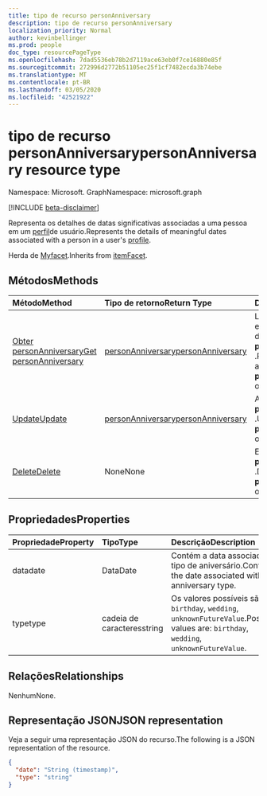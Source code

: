 ```yaml
---
title: tipo de recurso personAnniversary
description: tipo de recurso personAnniversary
localization_priority: Normal
author: kevinbellinger
ms.prod: people
doc_type: resourcePageType
ms.openlocfilehash: 7dad5536eb78b2d7119ace63eb0f7ce16880e85f
ms.sourcegitcommit: 272996d2772b51105ec25f1cf7482ecda3b74ebe
ms.translationtype: MT
ms.contentlocale: pt-BR
ms.lasthandoff: 03/05/2020
ms.locfileid: "42521922"
---
```

# <a name="personanniversary-resource-type"></a><span data-ttu-id="d5708-103">tipo de recurso personAnniversary</span><span class="sxs-lookup"><span data-stu-id="d5708-103">personAnniversary resource type</span></span>

<span data-ttu-id="d5708-104">Namespace: Microsoft. Graph</span><span class="sxs-lookup"><span data-stu-id="d5708-104">Namespace: microsoft.graph</span></span>

[!INCLUDE [beta-disclaimer](../../includes/beta-disclaimer.md)]

<span data-ttu-id="d5708-105">Representa os detalhes de datas significativas associadas a uma pessoa em um [perfil](profile.md)de usuário.</span><span class="sxs-lookup"><span data-stu-id="d5708-105">Represents the details of meaningful dates associated with a person in a user's [profile](profile.md).</span></span>

<span data-ttu-id="d5708-106">Herda de [Myfacet](itemFacet.md).</span><span class="sxs-lookup"><span data-stu-id="d5708-106">Inherits from [itemFacet](itemFacet.md).</span></span>

## <a name="methods"></a><span data-ttu-id="d5708-107">Métodos</span><span class="sxs-lookup"><span data-stu-id="d5708-107">Methods</span></span>

| <span data-ttu-id="d5708-108">Método</span><span class="sxs-lookup"><span data-stu-id="d5708-108">Method</span></span>                                                   | <span data-ttu-id="d5708-109">Tipo de retorno</span><span class="sxs-lookup"><span data-stu-id="d5708-109">Return Type</span></span>                               | <span data-ttu-id="d5708-110">Descrição</span><span class="sxs-lookup"><span data-stu-id="d5708-110">Description</span></span>                                                    |
|:---------------------------------------------------------|:------------------------------------------|:---------------------------------------------------------------|
| [<span data-ttu-id="d5708-111">Obter personAnniversary</span><span class="sxs-lookup"><span data-stu-id="d5708-111">Get personAnniversary</span></span>](../api/personanniversary-get.md) | [<span data-ttu-id="d5708-112">personAnniversary</span><span class="sxs-lookup"><span data-stu-id="d5708-112">personAnniversary</span></span>](personanniversary.md) | <span data-ttu-id="d5708-113">Leia as propriedades e os relacionamentos de um objeto **personAnniversary** .</span><span class="sxs-lookup"><span data-stu-id="d5708-113">Read the properties and relationships of a **personAnniversary** object.</span></span> |
| [<span data-ttu-id="d5708-114">Update</span><span class="sxs-lookup"><span data-stu-id="d5708-114">Update</span></span>](../api/personanniversary-update.md)             | [<span data-ttu-id="d5708-115">personAnniversary</span><span class="sxs-lookup"><span data-stu-id="d5708-115">personAnniversary</span></span>](personanniversary.md) | <span data-ttu-id="d5708-116">Atualizar um objeto **personAnniversary** .</span><span class="sxs-lookup"><span data-stu-id="d5708-116">Update a **personAnniversary** object.</span></span>                               |
| [<span data-ttu-id="d5708-117">Delete</span><span class="sxs-lookup"><span data-stu-id="d5708-117">Delete</span></span>](../api/personanniversary-delete.md)             | <span data-ttu-id="d5708-118">None</span><span class="sxs-lookup"><span data-stu-id="d5708-118">None</span></span>                                      | <span data-ttu-id="d5708-119">Excluir um objeto **personAnniversary** .</span><span class="sxs-lookup"><span data-stu-id="d5708-119">Delete a **personAnniversary** object.</span></span>                               |

## <a name="properties"></a><span data-ttu-id="d5708-120">Propriedades</span><span class="sxs-lookup"><span data-stu-id="d5708-120">Properties</span></span>

| <span data-ttu-id="d5708-121">Propriedade</span><span class="sxs-lookup"><span data-stu-id="d5708-121">Property</span></span>     | <span data-ttu-id="d5708-122">Tipo</span><span class="sxs-lookup"><span data-stu-id="d5708-122">Type</span></span>        | <span data-ttu-id="d5708-123">Descrição</span><span class="sxs-lookup"><span data-stu-id="d5708-123">Description</span></span>                                                      |
|:-------------|:------------|:-----------------------------------------------------------------|
|<span data-ttu-id="d5708-124">data</span><span class="sxs-lookup"><span data-stu-id="d5708-124">date</span></span>          |<span data-ttu-id="d5708-125">Data</span><span class="sxs-lookup"><span data-stu-id="d5708-125">Date</span></span>         | <span data-ttu-id="d5708-126">Contém a data associada ao tipo de aniversário.</span><span class="sxs-lookup"><span data-stu-id="d5708-126">Contains the date associated with the anniversary type.</span></span>         |
|<span data-ttu-id="d5708-127">type</span><span class="sxs-lookup"><span data-stu-id="d5708-127">type</span></span>          |<span data-ttu-id="d5708-128">cadeia de caracteres</span><span class="sxs-lookup"><span data-stu-id="d5708-128">string</span></span>       | <span data-ttu-id="d5708-129">Os valores possíveis são: `birthday`, `wedding`, `unknownFutureValue`.</span><span class="sxs-lookup"><span data-stu-id="d5708-129">Possible values are: `birthday`, `wedding`, `unknownFutureValue`.</span></span>|

## <a name="relationships"></a><span data-ttu-id="d5708-130">Relações</span><span class="sxs-lookup"><span data-stu-id="d5708-130">Relationships</span></span>

<span data-ttu-id="d5708-131">Nenhum</span><span class="sxs-lookup"><span data-stu-id="d5708-131">None.</span></span>

## <a name="json-representation"></a><span data-ttu-id="d5708-132">Representação JSON</span><span class="sxs-lookup"><span data-stu-id="d5708-132">JSON representation</span></span>

<span data-ttu-id="d5708-133">Veja a seguir uma representação JSON do recurso.</span><span class="sxs-lookup"><span data-stu-id="d5708-133">The following is a JSON representation of the resource.</span></span> 

<!-- {
  "blockType": "resource",
  "optionalProperties": [

  ],
  "@odata.type": "microsoft.graph.personAnniversary",
  "baseType": ""
}-->

```json
{
  "date": "String (timestamp)",
  "type": "string"
}
```

<!-- uuid: 16cd6b66-4b1a-43a1-adaf-3a886856ed98
2019-02-04 14:57:30 UTC -->
<!-- {
  "type": "#page.annotation",
  "description": "personAnniversary resource",
  "keywords": "",
  "section": "documentation",
  "tocPath": ""
}-->
